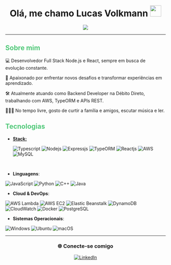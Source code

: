 
<h1 align="center"><b>Olá, me chamo Lucas Volkmann </b><img src="https://media.giphy.com/media/hvRJCLFzcasrR4ia7z/giphy.gif" width="35"></h1>
<!--  -->
<p align="center">
  <a href="https://github.com/DenverCoder1/readme-typing-svg"><img src="https://readme-typing-svg.herokuapp.com?font=Time+New+Roman&color=50C878&size=25&center=true&vCenter=true&width=600&height=100&lines=Ciência+da+Computação,;Fullstack+Developer,;Em+constante+aprendizado,;Apaixonado+por+criar+novas+soluções..."></a>
</p>

-----
	
##  <span style="color: #50C878"><b>Sobre mim</b></span>

💻 Desenvolvedor Full Stack Node.js e React, sempre em busca de evolução constante.

🚀 Apaixonado por enfrentar novos desafios e transformar experiências em aprendizado.

🛠️ Atualmente atuando como Backend Developer na Débito Direto, trabalhando com AWS, TypeORM e APIs REST.

👨🏽‍🦱 No tempo livre, gosto de curtir a família e amigos, escutar música e ler.

## <span style="color: #50C878"><b>Tecnologias</b></span>

<p align="center">

- <u><b>Stack:</b></u>

    ![Typescript](https://img.shields.io/badge/TypeScript-007ACC?style=for-the-badge&logo=typescript&logoColor=white)
    ![Nodejs](https://img.shields.io/badge/Node.js-43853D?style=for-the-badge&logo=node.js&logoColor=white)
    ![Expressjs](  https://img.shields.io/badge/Express.js-404D59?style=for-the-badge)
    ![TypeORM](https://img.shields.io/badge/TypeORM-262D3A?style=for-the-badge&logo=typeorm&logoColor=white)
    ![Reactjs](https://img.shields.io/badge/React-20232A?style=for-the-badge&logo=react&logoColor=61DAFB)
    ![AWS](https://img.shields.io/badge/Amazon_AWS-232F3E?style=for-the-badge&logo=amazon-aws&logoColor=white)
    ![MySQL](https://img.shields.io/badge/MySQL-4479A1?style=for-the-badge&logo=mysql&logoColor=white)

<br>

- **Linguagens**:

<p align="left"> <img src="https://img.shields.io/badge/JavaScript-F7DF1E?style=for-the-badge&logo=javascript&logoColor=black" alt="JavaScript"/> <img src="https://img.shields.io/badge/Python-3776AB?style=for-the-badge&logo=python&logoColor=white" alt="Python"/> <img src="https://img.shields.io/badge/C++-00599C?style=for-the-badge&logo=c%2B%2B&logoColor=white" alt="C++"/> <img src="https://img.shields.io/badge/Java-007396?style=for-the-badge&logo=java&logoColor=white" alt="Java"/> </p>

- **Cloud & DevOps**:

<p align="left"> <img src="https://img.shields.io/badge/AWS Lambda-FF9900?style=for-the-badge&logo=awslambda&logoColor=white" alt="AWS Lambda"/> <img src="https://img.shields.io/badge/AWS EC2-FF9900?style=for-the-badge&logo=amazon-ec2&logoColor=white" alt="AWS EC2"/> <img src="https://img.shields.io/badge/AWS Elastic Beanstalk-569A31?style=for-the-badge&logo=awselasticbeanstalk&logoColor=white" alt="Elastic Beanstalk"/> <img src="https://img.shields.io/badge/AWS DynamoDB-4053D6?style=for-the-badge&logo=amazon-dynamodb&logoColor=white" alt="DynamoDB"/> <img src="https://img.shields.io/badge/AWS CloudWatch-FF9900?style=for-the-badge&logo=amazon-cloudwatch&logoColor=white" alt="CloudWatch"/> <img src="https://img.shields.io/badge/Docker-2496ED?style=for-the-badge&logo=docker&logoColor=white" alt="Docker"/> <img src="https://img.shields.io/badge/PostgreSQL-4169E1?style=for-the-badge&logo=postgresql&logoColor=white" alt="PostgreSQL"/>
</p>

- **Sistemas Operacionais**:

<p align="left"> <img src="https://img.shields.io/badge/Windows-0078D6?style=for-the-badge&logo=windows&logoColor=white" alt="Windows"/> <img src="https://img.shields.io/badge/Ubuntu-E95420?style=for-the-badge&logo=ubuntu&logoColor=white" alt="Ubuntu"/> <img src="https://img.shields.io/badge/macOS-000000?style=for-the-badge&logo=apple&logoColor=white" alt="macOS"/> </p>

</p>

-----
<div align="center">
  <h3>🌐 Conecte-se comigo</h3>
  <a href="https://www.linkedin.com/in/lucasvolkmann/">
    <img src="https://img.shields.io/badge/LinkedIn-0A66C2?style=for-the-badge&logo=linkedin&logoColor=white" alt="LinkedIn">
  </a>
</div>
